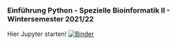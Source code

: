 ### Einführung Python - Spezielle Bioinformatik II - Wintersemester 2021/22

Hier Jupyter starten!
[![Binder](https://mybinder.org/badge_logo.svg)](https://mybinder.org/v2/gh/SchardtS/WS2021_SpBioInfo_II_Python/HEAD)
